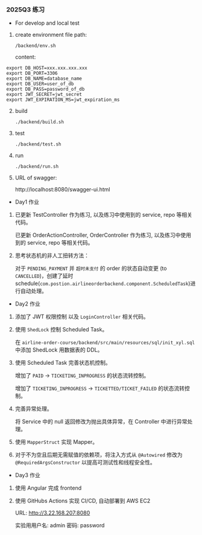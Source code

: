 ### 2025Q3 练习

- For develop and local test

1. create environment file
   path:

   `/backend/env.sh`

   content:

```shell
export DB_HOST=xxx.xxx.xxx.xxx
export DB_PORT=3306
export DB_NAME=database_name
export DB_USER=user_of_db
export DB_PASS=password_of_db
export JWT_SECRET=jwt_secret
export JWT_EXPIRATION_MS=jwt_expiration_ms
```

2. build

   `./backend/build.sh`

3. test

   `./backend/test.sh`

4. run

   `./backend/run.sh`

5. URL of swagger:

   http://localhost:8080/swagger-ui.html

- Day1 作业

1. 已更新 TestController 作为练习, 以及练习中使用到的 service, repo 等相关代码。

   已更新 OrderActionController, OrderController 作为练习, 以及练习中使用到的 service, repo 等相关代码。

2. 思考状态机的非人工扭转方法：

   对于 `PENDING_PAYMENT` 并 `超时未支付` 的 order 的状态自动变更 (to `CANCELLED`)，创建了延时 schedule(`com.postion.airlineorderbackend.component.ScheduledTask`)进行自动处理。

- Day2 作业

1. 添加了 JWT 权限控制 以及 `LoginController` 相关代码。

2. 使用 `ShedLock` 控制 Scheduled Task。

   在 `airline-order-course/backend/src/main/resources/sql/init_xyl.sql` 中添加 ShedLock 用数据表的 DDL。

3. 使用 Scheduled Task 完善状态机控制。

   增加了 `PAID` -> `TICKETING_INPROGRESS` 的状态流转控制。

   增加了 `TICKETING_INPROGRESS` -> `TICKETTED/TICKET_FAILED` 的状态流转控制。

4. 完善异常处理。

   将 Service 中的 null 返回修改为抛出具体异常，在 Controller 中进行异常处理。

5. 使用 `MapperStruct` 实现 Mapper。

6. 对于不为空且后期无需赋值的依赖项，将注入方式从 `@Autowired` 修改为 `@RequiredArgsConstructor` 以提高可测试性和线程安全性。

- Day3 作业

1. 使用 Angular 完成 frontend

2. 使用 GitHubs Actions 实现 CI/CD, 自动部署到 AWS EC2

   URL: http://3.22.168.207:8080

   实验用用户名: admin  密码: password
